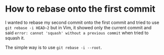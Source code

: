 # How to rebase onto the first commit

I wanted to rebase my second commit onto the first commit and tried to use `git rebase -i HEAD~2` but in Vim, it showed only the current commit and said `error: cannot 'squash' without a previous commit` when tried to squash it.

The simple way is to use `git rebase -i --root`.
